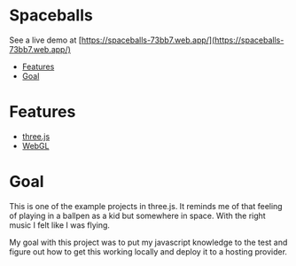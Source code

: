 <h1>Spaceballs</h1>

See a live demo at [https://spaceballs-73bb7.web.app/](https://spaceballs-73bb7.web.app/)

- [Features](#features)
- [Goal](#goal)

# Features

- [three.js](https://threejs.org/)
- [WebGL](https://get.webgl.org/)

# Goal

This is one of the example projects in three.js. It reminds me of that feeling of playing in a ballpen as a kid but somewhere in space. With the right music I felt like I was flying.

My goal with this project was to put my javascript knowledge to the test and figure out how to get this working locally and deploy it to a hosting provider.